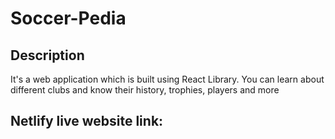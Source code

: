 # Soccer-Pedia

## Description

It's a web application which is built using React Library.
You can learn about different clubs and know their history, trophies, players and more

## Netlify live website link:
